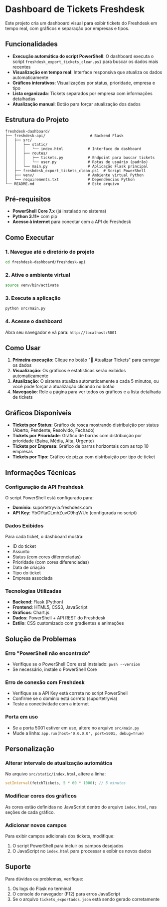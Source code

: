 # Dashboard de Tickets Freshdesk

Este projeto cria um dashboard visual para exibir tickets do Freshdesk em tempo real, com gráficos e separação por empresas e tipos.

## Funcionalidades

- **Execução automática do script PowerShell**: O dashboard executa o script `freshdesk_export_tickets_clean.ps1` para buscar os dados mais recentes
- **Visualização em tempo real**: Interface responsiva que atualiza os dados automaticamente
- **Gráficos interativos**: Visualizações por status, prioridade, empresa e tipo
- **Lista organizada**: Tickets separados por empresa com informações detalhadas
- **Atualização manual**: Botão para forçar atualização dos dados

## Estrutura do Projeto

```
freshdesk-dashboard/
├── freshdesk-api/                    # Backend Flask
│   ├── src/
│   │   ├── static/
│   │   │   └── index.html           # Interface do dashboard
│   │   ├── routes/
│   │   │   ├── tickets.py           # Endpoint para buscar tickets
│   │   │   └── user.py              # Rotas de usuário (padrão)
│   │   └── main.py                  # Aplicação Flask principal
│   ├── freshdesk_export_tickets_clean.ps1  # Script PowerShell
│   ├── venv/                        # Ambiente virtual Python
│   └── requirements.txt             # Dependências Python
└── README.md                        # Este arquivo
```

## Pré-requisitos

- **PowerShell Core 7.x** (já instalado no sistema)
- **Python 3.11+** com pip
- **Acesso à internet** para conectar com a API do Freshdesk

## Como Executar

### 1. Navegue até o diretório do projeto
```bash
cd freshdesk-dashboard/freshdesk-api
```

### 2. Ative o ambiente virtual
```bash
source venv/bin/activate
```

### 3. Execute a aplicação
```bash
python src/main.py
```

### 4. Acesse o dashboard
Abra seu navegador e vá para: `http://localhost:5001`

## Como Usar

1. **Primeira execução**: Clique no botão "🔄 Atualizar Tickets" para carregar os dados
2. **Visualização**: Os gráficos e estatísticas serão exibidos automaticamente
3. **Atualização**: O sistema atualiza automaticamente a cada 5 minutos, ou você pode forçar a atualização clicando no botão
4. **Navegação**: Role a página para ver todos os gráficos e a lista detalhada de tickets

## Gráficos Disponíveis

- **Tickets por Status**: Gráfico de rosca mostrando distribuição por status (Aberto, Pendente, Resolvido, Fechado)
- **Tickets por Prioridade**: Gráfico de barras com distribuição por prioridade (Baixa, Média, Alta, Urgente)
- **Tickets por Empresa**: Gráfico de barras horizontais com as top 10 empresas
- **Tickets por Tipo**: Gráfico de pizza com distribuição por tipo de ticket

## Informações Técnicas

### Configuração da API Freshdesk
O script PowerShell está configurado para:
- **Domínio**: suportetryvia.freshdesk.com
- **API Key**: YbOYtaCLmhZuvC9hqWUo (configurada no script)

### Dados Exibidos
Para cada ticket, o dashboard mostra:
- ID do ticket
- Assunto
- Status (com cores diferenciadas)
- Prioridade (com cores diferenciadas)
- Data de criação
- Tipo do ticket
- Empresa associada

### Tecnologias Utilizadas
- **Backend**: Flask (Python)
- **Frontend**: HTML5, CSS3, JavaScript
- **Gráficos**: Chart.js
- **Dados**: PowerShell + API REST do Freshdesk
- **Estilo**: CSS customizado com gradientes e animações

## Solução de Problemas

### Erro "PowerShell não encontrado"
- Verifique se o PowerShell Core está instalado: `pwsh --version`
- Se necessário, instale o PowerShell Core

### Erro de conexão com Freshdesk
- Verifique se a API Key está correta no script PowerShell
- Confirme se o domínio está correto (suportetryvia)
- Teste a conectividade com a internet

### Porta em uso
- Se a porta 5001 estiver em uso, altere no arquivo `src/main.py`
- Mude a linha: `app.run(host='0.0.0.0', port=5001, debug=True)`

## Personalização

### Alterar intervalo de atualização automática
No arquivo `src/static/index.html`, altere a linha:
```javascript
setInterval(fetchTickets, 5 * 60 * 1000); // 5 minutos
```

### Modificar cores dos gráficos
As cores estão definidas no JavaScript dentro do arquivo `index.html`, nas seções de cada gráfico.

### Adicionar novos campos
Para exibir campos adicionais dos tickets, modifique:
1. O script PowerShell para incluir os campos desejados
2. O JavaScript no `index.html` para processar e exibir os novos dados

## Suporte

Para dúvidas ou problemas, verifique:
1. Os logs do Flask no terminal
2. O console do navegador (F12) para erros JavaScript
3. Se o arquivo `tickets_exportados.json` está sendo gerado corretamente

